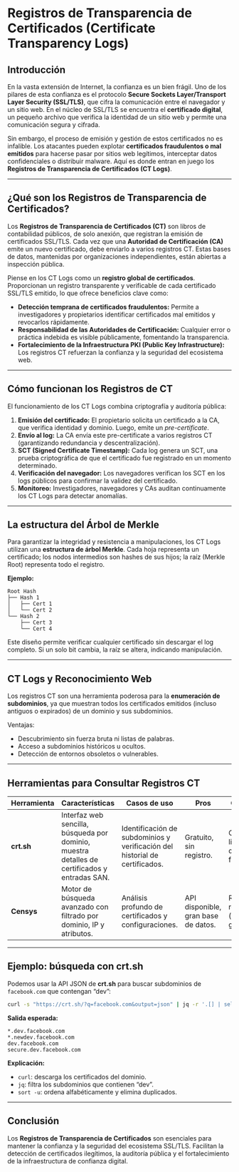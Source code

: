 # Registros de Transparencia de Certificados (Certificate Transparency Logs)

## Introducción
En la vasta extensión de Internet, la confianza es un bien frágil. Uno de los pilares de esta confianza es el protocolo **Secure Sockets Layer/Transport Layer Security (SSL/TLS)**, que cifra la comunicación entre el navegador y un sitio web. En el núcleo de SSL/TLS se encuentra el **certificado digital**, un pequeño archivo que verifica la identidad de un sitio web y permite una comunicación segura y cifrada.

Sin embargo, el proceso de emisión y gestión de estos certificados no es infalible. Los atacantes pueden explotar **certificados fraudulentos o mal emitidos** para hacerse pasar por sitios web legítimos, interceptar datos confidenciales o distribuir malware. Aquí es donde entran en juego los **Registros de Transparencia de Certificados (CT Logs)**.

---

## ¿Qué son los Registros de Transparencia de Certificados?
Los **Registros de Transparencia de Certificados (CT)** son libros de contabilidad públicos, de solo anexión, que registran la emisión de certificados SSL/TLS. Cada vez que una **Autoridad de Certificación (CA)** emite un nuevo certificado, debe enviarlo a varios registros CT. Estas bases de datos, mantenidas por organizaciones independientes, están abiertas a inspección pública.

Piense en los CT Logs como un **registro global de certificados**. Proporcionan un registro transparente y verificable de cada certificado SSL/TLS emitido, lo que ofrece beneficios clave como:

- **Detección temprana de certificados fraudulentos:** Permite a investigadores y propietarios identificar certificados mal emitidos y revocarlos rápidamente.  
- **Responsabilidad de las Autoridades de Certificación:** Cualquier error o práctica indebida es visible públicamente, fomentando la transparencia.  
- **Fortalecimiento de la Infraestructura PKI (Public Key Infrastructure):** Los registros CT refuerzan la confianza y la seguridad del ecosistema web.

---

## Cómo funcionan los Registros de CT
El funcionamiento de los CT Logs combina criptografía y auditoría pública:

1. **Emisión del certificado:** El propietario solicita un certificado a la CA, que verifica identidad y dominio. Luego, emite un *pre-certificate*.
2. **Envío al log:** La CA envía este pre-certificate a varios registros CT (garantizando redundancia y descentralización).
3. **SCT (Signed Certificate Timestamp):** Cada log genera un SCT, una prueba criptográfica de que el certificado fue registrado en un momento determinado.
4. **Verificación del navegador:** Los navegadores verifican los SCT en los logs públicos para confirmar la validez del certificado.
5. **Monitoreo:** Investigadores, navegadores y CAs auditan continuamente los CT Logs para detectar anomalías.

---

## La estructura del Árbol de Merkle
Para garantizar la integridad y resistencia a manipulaciones, los CT Logs utilizan una **estructura de árbol Merkle**. Cada hoja representa un certificado; los nodos intermedios son hashes de sus hijos; la raíz (Merkle Root) representa todo el registro.

**Ejemplo:**

```
Root Hash
├── Hash 1
│   ├── Cert 1
│   └── Cert 2
└── Hash 2
    ├── Cert 3
    └── Cert 4
```

Este diseño permite verificar cualquier certificado sin descargar el log completo. Si un solo bit cambia, la raíz se altera, indicando manipulación.

---

## CT Logs y Reconocimiento Web
Los registros CT son una herramienta poderosa para la **enumeración de subdominios**, ya que muestran todos los certificados emitidos (incluso antiguos o expirados) de un dominio y sus subdominios.

Ventajas:
- Descubrimiento sin fuerza bruta ni listas de palabras.  
- Acceso a subdominios históricos u ocultos.  
- Detección de entornos obsoletos o vulnerables.

---

## Herramientas para Consultar Registros CT
| Herramienta | Características | Casos de uso | Pros | Contras |
|--------------|----------------|---------------|------|----------|
| **crt.sh** | Interfaz web sencilla, búsqueda por dominio, muestra detalles de certificados y entradas SAN. | Identificación de subdominios y verificación del historial de certificados. | Gratuito, sin registro. | Opciones limitadas de filtrado. |
| **Censys** | Motor de búsqueda avanzado con filtrado por dominio, IP y atributos. | Análisis profundo de certificados y configuraciones. | API disponible, gran base de datos. | Requiere registro (plan gratuito). |

---

## Ejemplo: búsqueda con crt.sh
Podemos usar la API JSON de **crt.sh** para buscar subdominios de `facebook.com` que contengan “dev”:

```bash
curl -s "https://crt.sh/?q=facebook.com&output=json" | jq -r '.[] | select(.name_value | contains("dev")) | .name_value' | sort -u
```

**Salida esperada:**

```
*.dev.facebook.com
*.newdev.facebook.com
dev.facebook.com
secure.dev.facebook.com
```

**Explicación:**
- `curl`: descarga los certificados del dominio.  
- `jq`: filtra los subdominios que contienen “dev”.  
- `sort -u`: ordena alfabéticamente y elimina duplicados.

---

## Conclusión
Los **Registros de Transparencia de Certificados** son esenciales para mantener la confianza y la seguridad del ecosistema SSL/TLS. Facilitan la detección de certificados ilegítimos, la auditoría pública y el fortalecimiento de la infraestructura de confianza digital.
